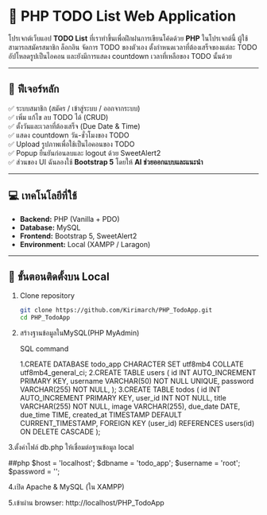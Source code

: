 # 📝 PHP TODO List Web Application

โปรเจกต์เว็บแอป **TODO List** ที่เราทำขึ้นเพื่อฝึกฝนการเขียนโค้ดด้วย **PHP**
ในโปรเจกต์นี้ ผู้ใช้สามารถสมัครสมาชิก ล็อกอิน จัดการ TODO ของตัวเอง ตั้งกำหนดเวลาที่ต้องเสร็จของแต่ละ TODO อัปโหลดรูปเป็นไอคอน และยังมีการแสดง countdown เวลาที่เหลือของ TODO นั้นด้วย

---

## 🚀 **ฟีเจอร์หลัก**

✅ ระบบสมาชิก (สมัคร / เข้าสู่ระบบ / ออกจากระบบ)  
✅ เพิ่ม แก้ไข ลบ TODO ได้ (CRUD)  
✅ ตั้งวันและเวลาที่ต้องเสร็จ (Due Date & Time)  
✅ แสดง countdown วัน-ชั่วโมงของ TODO  
✅ Upload รูปภาพเพื่อใช้เป็นไอคอนของ TODO  
✅ Popup ยืนยันก่อนลบและ logout ด้วย SweetAlert2  
✅ ส่วนของ UI ฉันลองใช้ **Bootstrap 5** โดยให้ **AI ช่วยออกแบบและแนะนำ**


---

## 💻 **เทคโนโลยีที่ใช้**

- **Backend:** PHP (Vanilla + PDO)
- **Database:** MySQL
- **Frontend:** Bootstrap 5, SweetAlert2
- **Environment:** Local (XAMPP / Laragon)

---

## 📂 **ขั้นตอนติดตั้งบน Local**

1. Clone repository

   ```bash
   git clone https://github.com/Kirimarch/PHP_TodoApp.git
   cd PHP_TodoApp

2. สร้างฐานข้อมูลในMySQL(PHP MyAdmin)

    SQL command

   1.CREATE DATABASE todo_app CHARACTER SET utf8mb4 COLLATE utf8mb4_general_ci;
   2.CREATE TABLE users (
            id INT AUTO_INCREMENT PRIMARY KEY,
            username VARCHAR(50) NOT NULL UNIQUE,
            password VARCHAR(255) NOT NULL,
            );
   3.CREATE TABLE todos (
            id INT AUTO_INCREMENT PRIMARY KEY,
            user_id INT NOT NULL,
            title VARCHAR(255) NOT NULL,
            image VARCHAR(255),
            due_date DATE,
            due_time TIME,
            created_at TIMESTAMP DEFAULT CURRENT_TIMESTAMP,
            FOREIGN KEY (user_id) REFERENCES users(id) ON DELETE CASCADE
            );

3.ตั้งค่าไฟล์ db.php ให้เชื่อมต่อฐานข้อมูล local

   ##php
            $host = 'localhost';
            $dbname = 'todo_app';
            $username = 'root';
            $password = '';

4.เปิด Apache & MySQL (ใน XAMPP)

5.เข้าผ่าน browser: http://localhost/PHP_TodoApp

